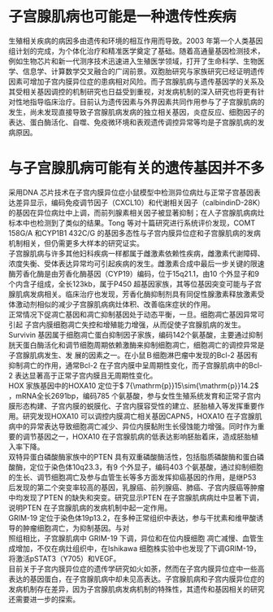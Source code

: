 # 子宫腺肌病也可能是一种遗传性疾病  
生殖相关疾病的病因多由遗传和环境的相互作用而导致。2003 年第一个人类基因组计划的完成，为个体化治疗和精准医学奠定了基础。随着高通量基因检测技术，例如生物芯片和新一代测序技术迅速进入生殖医学领域，打开了生命科学、生物医学、信息学、计算数学交叉融合的广阔前景。双胞胎研究与家族研究已经证明遗传因素可增加子宫内膜异位症的患病相对风险。而子宫腺肌病与遗传基因学的关系及其受相关基因调控的机制研究也日益受到重视，对发病机制的深入研究也将更有针对性地指导临床治疗。目前认为遗传因素与外界因素共同作用参与了子宫腺肌病的发生，尚未发现直接导致子宫腺肌病发病的独立相关基因，炎症反应、细胞因子的表达、蛋白酶活化、自噬、免疫微环境和表观遗传调控异常等均是子宫腺肌病的发病原因。  
#  与子宫腺肌病可能有关的遗传基因并不多  
采用DNA 芯片技术在子宫内膜异位症小鼠模型中检测异位病灶与正常子宫基因表达差异显示，编码免疫调节因子（CXCL10）和代谢相关因子（calbindinD-28K）的基因在异位病灶中上调，而前列腺素相关因子被显著抑制；在人子宫腺肌病病灶标本中也检测到了类似的结果。Tong 等对十篇研究进行系统评价发现，COMT 158G/A 和CYP1B1 432C/G 的基因多态性与子宫内膜异位症和子宫腺肌病的发病机制相关，但仍需更多大样本的研究证实。  
子宫腺肌病与许多其他妇科疾病一样都属于雌激素依赖性疾病，雌激素代谢障碍、浓度失衡、受体表达异常均可引起疾病的发生。雌激素合成中最后一步关键的限速酶芳香化酶是由芳香化酶基因（CYP19）编码，位于15q21.1，由10 个外显子和9 个内含子组成，全长123kb，属于P450 超基因家族，其等位基因突变可能与子宫腺肌病发病相关。临床治疗也发现，芳香化酶抑制剂具有同促性腺激素释放激素受体激动剂相似的减少子宫腺肌病病灶体积、改善临床症状的作用。  
正常情况下促凋亡基因和凋亡抑制基因处于动态平衡，一旦。细胞凋亡基因异常可引起 子宫内膜细胞凋亡失控和增殖能力增强，从而促使子宫腺肌病的发生。Survivin 基因属于细胞凋亡蛋白抑制因子家族，编码142个氨基酸，主要通过抑制胱天蛋白酶活化和调节细胞周期依赖激酶来抑制细胞凋亡，细胞凋亡的调控异常是子宫腺肌病发生、发 展的因素之一。在小鼠Ｂ细胞淋巴瘤中发现的Bcl-2 基因有抑制凋亡的作用，通常Bcl-2 在子宫内膜中呈周期性变化，而子宫腺肌病中的Bcl-2 表达显著高于正常子宫内膜且无周期性变化。  
HOX 家族基因中的HOXA10 定位于$ 7{\mathrm{p}}15\sim{\mathrm{p}}14.2$ ，mRNA全长2691bp，编码785 个氨基酸，参与女性生殖系统发育和正常子宫内膜形态构建、子宫内膜的蜕膜化、子宫内膜容受性的建立、胚胎植入等发挥重要作用。研究发现HOXA10 可以调控内膜凋亡相关基因CAPN5，HOXA10 在子宫腺肌病中的异常表达导致细胞凋亡减少、异位内膜黏附生长侵蚀能力增强。同时作为重要的调节基因之一，HOXA10 在子宫腺肌病的低表达影响胚胎着床，造成胚胎植入率下降。  
双特异蛋白磷酸酶家族中的PTEN 具有双重磷酸酶活性，包括脂质磷酸酶和蛋白磷酸酶，定位于染色体10q23.3，有9 个外显子，编码403 个氨基酸，通过抑制细胞的生长、调节细胞凋亡及参与血管生长等多方面发挥抑癌基因的作用，是继P53 后发现的第二个突变率较高的基因，乳腺癌、前列腺癌、肺癌、子宫内膜癌等肿瘤中均发现了PTEN 的缺失和突变。研究显示PTEN 在子宫腺肌病病灶中显著下调，说明PTEN 在子宫腺肌病的发病机制中起一定作用。  
GRIM-19 定位于染色体19p13.2，在多种正常组织中表达，参与干扰素和维甲酸诱导的肿瘤细胞凋亡，为抑制基因。与对  
照组相比，子宫腺肌病中 GRIM-19  下调，异位和在位内膜细胞 凋亡减慢、血管生成增加，不仅在病灶组织中，在Ishikawa 细胞株实验中也发现了下调GRIM-19，将激活pSTAT3（Y705）和VEGF。  
目前关于子宫内膜异位症的遗传学研究如火如荼，然而在子宫内膜异位症中一些高表达的基因蛋白，在子宫腺肌病中却未见高表达。子宫腺肌病和子宫内膜异位症的发病机制存在差异，因为子宫腺肌病发病机制的特殊性，其遗传和基因相关的研究还需要进一步的探索。  
